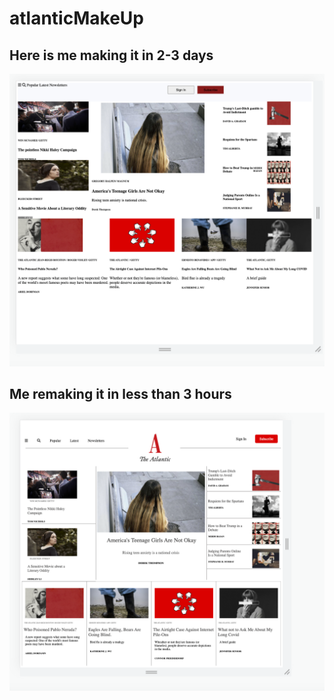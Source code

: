 # atlanticMakeUp
## Here is me making it in 2-3 days

![first atlantic newspaper](/before/after/atlanticFirst.png)

## Me remaking it in less than 3 hours

![second atlantic newspaper](/before/after/atlanticSecon.png)